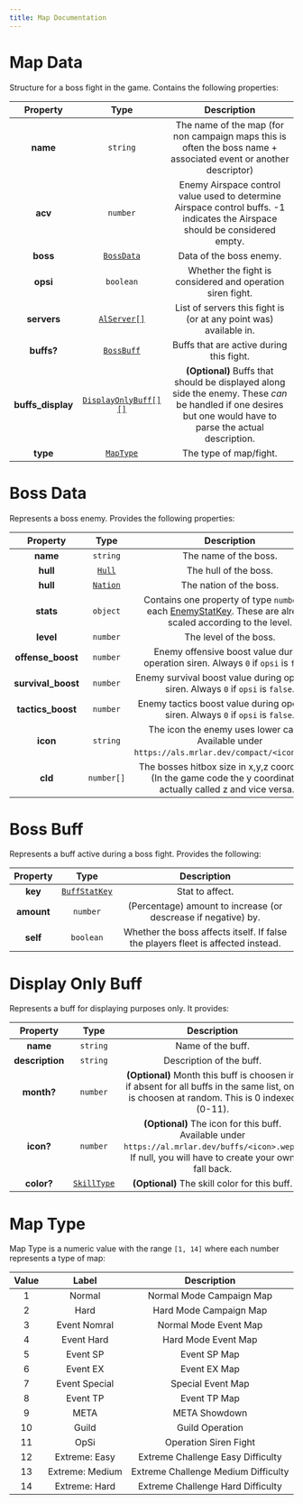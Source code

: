 ```yaml
---
title: Map Documentation
---
```


# Map Data

Structure for a boss fight in the game. Contains the following properties:

|     Property      |                    Type                     |                                                                          Description                                                                          |
| :---------------: | :-----------------------------------------: | :-----------------------------------------------------------------------------------------------------------------------------------------------------------: |
|     **name**      |                  `string`                   |                       The name of the map (for non campaign maps this is often the boss name + associated event or another descriptor)                        |
|      **acv**      |                  `number`                   |                 Enemy Airspace control value used to determine Airspace control buffs. -1 indicates the Airspace should be considered empty.                  |
|     **boss**      |          [`BossData`](#boss-data)           |                                                                    Data of the boss enemy.                                                                    |
|     **opsi**      |                  `boolean`                  |                                                  Whether the fight is considered and operation siren fight.                                                   |
|    **servers**    |   [`AlServer[]`](../common.md#al-server)    |                                               List of servers this fight is (or at any point was) available in.                                               |
|    **buffs?**     |          [`BossBuff`](#boss-buff)           |                                                           Buffs that are active during this fight.                                                            |
| **buffs_display** | [`DisplayOnlyBuff[][]`](#display-only-buff) | **(Optional)** Buffs that should be displayed along side the enemy. These *can* be handled if one desires but one would have to parse the actual description. |
|     **type**      |           [`MapType`](#map-type)            |                                                                    The type of map/fight.                                                                     |

# Boss Data

Represents a boss enemy. Provides the following properties:

|      Property      |              Type               |                                                                  Description                                                                  |
| :----------------: | :-----------------------------: | :-------------------------------------------------------------------------------------------------------------------------------------------: |
|      **name**      |            `string`             |                                                             The name of the boss.                                                             |
|      **hull**      |   [`Hull`](../common.md#hull)   |                                                             The hull of the boss.                                                             |
|      **hull**      | [`Nation`](../common.md#nation) |                                                            The nation of the boss.                                                            |
|     **stats**      |            `object`             | Contains one property of type `number` for each [EnemyStatKey](../common.md#enemy-stat-key). These are already scaled according to the level. |
|     **level**      |            `number`             |                                                            The level of the boss.                                                             |
| **offense_boost**  |            `number`             |                             Enemy offensive boost value during operation siren. Always `0` if `opsi` is `false`.                              |
| **survival_boost** |            `number`             |                              Enemy survival boost value during operation siren. Always `0` if `opsi` is `false`.                              |
| **tactics_boost**  |            `number`             |                              Enemy tactics boost value during operation siren. Always `0` if `opsi` is `false`.                               |
|      **icon**      |            `string`             |                       The icon the enemy uses lower cased. Available under `https://als.mrlar.dev/compact/<icon>.webp`.                       |
|      **cld**       |           `number[]`            |             The bosses hitbox size in x,y,z coordinates (In the game code the y coordinate is actually called z and vice versa.).             |

# Boss Buff

Represents a buff active during a boss fight. Provides the following:

|  Property  |                     Type                     |                                   Description                                    |
| :--------: | :------------------------------------------: | :------------------------------------------------------------------------------: |
|  **key**   | [`BuffStatKey`](../common.md#buff-stat-keys) |                                 Stat to affect.                                  |
| **amount** |                   `number`                   |          (Percentage) amount to increase (or descrease if negative) by.          |
|  **self**  |                  `boolean`                   | Whether the boss affects itself. If false the players fleet is affected instead. |

# Display Only Buff 

Represents a buff for displaying purposes only. It provides:

|    Property     |                     Type                     |                                                                      Description                                                                      |
| :-------------: | :------------------------------------------: | :---------------------------------------------------------------------------------------------------------------------------------------------------: |
|    **name**     |                   `string`                   |                                                                   Name of the buff.                                                                   |
| **description** |                   `string`                   |                                                               Description of the buff.                                                                |
|   **month?**    |                   `number`                   |      **(Optional)** Month this buff is choosen in, if absent for all buffs in the same list, one is choosen at random. This is 0 indexed (0-11).      |
|    **icon?**    |                   `number`                   | **(Optional)** The icon for this buff. Available under `https://al.mrlar.dev/buffs/<icon>.wepb`. If null, you will have to create your own fall back. |
|   **color?**    | [`SkillType`](../skills/index.md#skill-type) |                                                     **(Optional)** The skill color for this buff.                                                     |


# Map Type
Map Type is a numeric value with the range `[1, 14]` where each number represents a type of map:

| Value |      Label      |             Description             |
| :---: | :-------------: | :---------------------------------: |
|   1   |     Normal      |      Normal Mode Campaign Map       |
|   2   |      Hard       |       Hard Mode Campaign Map        |
|   3   |  Event Nomral   |        Normal Mode Event Map        |
|   4   |   Event Hard    |         Hard Mode Event Map         |
|   5   |    Event SP     |            Event SP Map             |
|   6   |    Event EX     |            Event EX Map             |
|   7   |  Event Special  |          Special Event Map          |
|   8   |    Event TP     |            Event TP Map             |
|   9   |      META       |            META Showdown            |
|  10   |      Guild      |           Guild Operation           |
|  11   |      OpSi       |        Operation Siren Fight        |
|  12   |  Extreme: Easy  |  Extreme Challenge Easy Difficulty  |
|  13   | Extreme: Medium | Extreme Challenge Medium Difficulty |
|  14   |  Extreme: Hard  |  Extreme Challenge Hard Difficulty  |